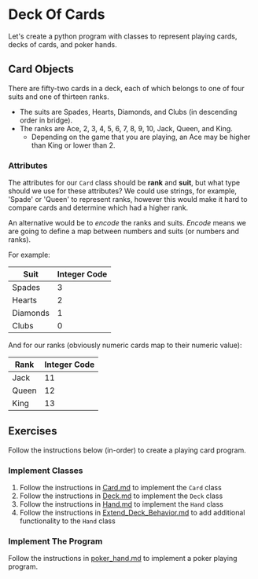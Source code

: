 # Deck Of Cards
Let's create a python program with classes to represent playing cards, decks of cards, and poker hands.

## Card Objects
There are fifty-two cards in a deck, each of which belongs to one of four suits and one of thirteen ranks. 
- The suits are Spades, Hearts, Diamonds, and Clubs (in descending order in bridge). 
- The ranks are Ace, 2, 3, 4, 5, 6, 7, 8, 9, 10, Jack, Queen, and King. 
  - Depending on the game that you are playing, an Ace may be higher than King or lower than 2.
  
### Attributes
The attributes for our `Card` class should be **rank** and **suit**, but what type should we use for these attributes? We could use strings, for example, 'Spade' or 'Queen' to represent ranks, however this would make it hard to compare cards and determine which had a higher rank.

An alternative would be to *encode* the ranks and suits. *Encode* means we are going to define a map between numbers and suits (or numbers and ranks).

For example:

Suit  | Integer Code
------|-------------
Spades|3
Hearts|2
Diamonds|1
Clubs|0

And for our ranks (obviously numeric cards map to their numeric value):

Rank  | Integer Code
------|-------------
Jack|11
Queen|12
King|13

## Exercises
Follow the instructions below (in-order) to create a playing card program.

### Implement Classes
1. Follow the instructions in [Card.md](Card.md) to implement the `Card` class
2. Follow the instructions in [Deck.md](Deck.md) to implement the `Deck` class
3. Follow the instructions in [Hand.md](Hand.md) to implement the `Hand` class
4. Follow the instructions in [Extend_Deck_Behavior.md](Extend_Deck_Behavior.md) to add additional functionality to the `Hand` class

### Implement The Program
Follow the instructions in [poker_hand.md](poker_hand.md) to implement a poker playing program.
